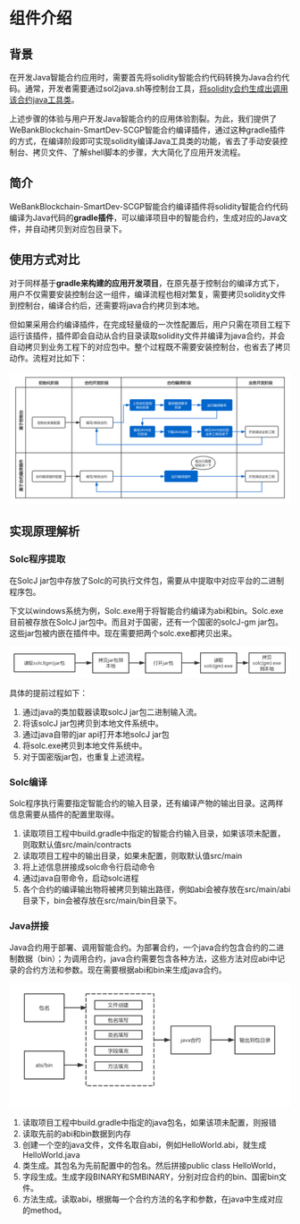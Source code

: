 # 组件介绍

## 背景
在开发Java智能合约应用时，需要首先将solidity智能合约代码转换为Java合约代码。通常，开发者需要通过sol2java.sh等控制台工具，[将solidity合约生成出调用该合约java工具类](https://fisco-bcos-documentation.readthedocs.io/zh_CN/latest/docs/sdk/java_sdk/quick_start.html#id4)。

上述步骤的体验与用户开发Java智能合约的应用体验割裂。为此，我们提供了WeBankBlockchain-SmartDev-SCGP智能合约编译插件，通过这种gradle插件的方式，在编译阶段即可实现solidity编译Java工具类的功能，省去了手动安装控制台、拷贝文件、了解shell脚本的步骤，大大简化了应用开发流程。

## 简介
WeBankBlockchain-SmartDev-SCGP智能合约编译插件将solidity智能合约代码编译为Java代码的**gradle插件**，可以编译项目中的智能合约，生成对应的Java文件，并自动拷贝到对应包目录下。 

## 使用方式对比
对于同样基于**gradle来构建的应用开发项目**，在原先基于控制台的编译方式下，用户不仅需要安装控制台这一组件，编译流程也相对繁复，需要拷贝solidity文件到控制台，编译合约后，还需要将java合约拷贝到本地。

但如果采用合约编译插件，在完成轻量级的一次性配置后，用户只需在项目工程下运行该插件，插件即会自动从合约目录读取solidity文件并编译为java合约，并会自动拷贝到业务工程下的对应包中。整个过程既不需要安装控制台，也省去了拷贝动作。流程对比如下：

![](picture/cplugin.png)

## 实现原理解析

### Solc程序提取
在SolcJ jar包中存放了Solc的可执行文件包，需要从中提取中对应平台的二进制程序包。

下文以windows系统为例，Solc.exe用于将智能合约编译为abi和bin。Solc.exe目前被存放在SolcJ jar包中。而且对于国密，还有一个国密的solcJ-gm jar包。这些jar包被内嵌在插件中。现在需要把两个solc.exe都拷贝出来。

![](picture/solc.png)

具体的提前过程如下：
1. 通过java的类加载器读取solcJ jar包二进制输入流。
2. 将该solcJ jar包拷贝到本地文件系统中。
3. 通过java自带的jar api打开本地solcJ jar包
4. 将solc.exe拷贝到本地文件系统中。
5. 对于国密版jar包，也重复上述流程。

###	Solc编译
Solc程序执行需要指定智能合约的输入目录，还有编译产物的输出目录。这两样信息需要从插件的配置里取得。
1. 读取项目工程中build.gradle中指定的智能合约输入目录，如果该项未配置，则取默认值src/main/contracts
2. 读取项目工程中的输出目录，如果未配置，则取默认值src/main
3. 将上述信息拼接成solc命令行启动命令
4. 通过java自带命令，启动solc进程
5. 各个合约的编译输出物将被拷贝到输出路径，例如abi会被存放在src/main/abi目录下，bin会被存放在src/main/bin目录下。

###	Java拼接
Java合约用于部署、调用智能合约。为部署合约，一个java合约包含合约的二进制数据（bin）；为调用合约，java合约需要包含各种方法，这些方法对应abi中记录的合约方法和参数。现在需要根据abi和bin来生成java合约。

![](picture/java.png)

1. 读取项目工程中build.gradle中指定的java包名，如果该项未配置，则报错
2. 读取先前的abi和bin数据到内存
3. 创建一个空的java文件，文件名取自abi，例如HelloWorld.abi，就生成HelloWorld.java
4. 类生成。其包名为先前配置中的包名。然后拼接public class HelloWorld， 
5. 字段生成。生成字段BINARY和SMBINARY，分别对应合约的bin、国密bin文件。
6. 方法生成。读取abi，根据每一个合约方法的名字和参数，在java中生成对应的method。

